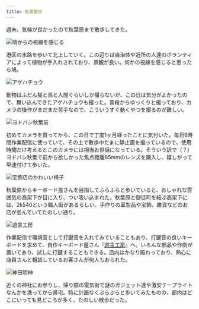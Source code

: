 ```yaml
---
title: 秋葉散歩
---
```

週末、気候が良かったので秋葉原まで散歩してきた。

![](https://lh4.googleusercontent.com/BUUNyDDL5BsebEz2LFeU8cKAW5tcSSOm99R8HJLskGXDQP8kTr9ey7UkuxcwdOl82M9FEBSSCvwn-hi6_68-N02ieue0uQ3Bz5uKM5jPQyHf_N21Umoz7j7FLLsYNK3zg6GAPUytm-AZKFXNleSVQgQ "鳩からの視線を感じる")

港区の水路を歩いて北上していく。この辺りは自治体や近所の人達のボランティアによって植物が手入れされており、景観が良い。何かの視線を感じると思ったら鳩。

![](https://lh3.googleusercontent.com/GQoLNPOKAzZlFEm-O0nwNGZJOTjw4MKysy-UqcvyGHayG36n8wuezWk9mlPoY4wxHtVeVL7YnJ4i81QK8c0zrakthdEh24n7AYHVMm10grQvcuedb_QhuSEnHb-oA2d9dsZUfUnJQ0B49r9OyFH2YN8 "アゲハチョウ")

動物はふだん猫と鳥と人間ぐらいしか撮らないが、この日は気分がよかったので、舞い込んできたアゲハチョウも撮った。普段からゆっくりと撮っており、カメラの操作がまだまだ苦手なので、こういうすぐ動くやつを撮るのが難しい。

![](https://lh5.googleusercontent.com/JxhwQ9xH1v7Nx4sq0o6YL_8io5wInuPJn61FrP6sqdKOcW1tpEhkhZeJsDQvGzyZ48hfGbUfhbx97D6RUCNx5GWDrVBnkmQfbUsnbnpGRnHyettAN9cggliPYjnMakwv-tsiwFNwy3AZKC9sgkpNIRw "ヨドバシ秋葉前")

初めてカメラを買ってから、この日で丁度1ヶ月経ったことに気付いた。毎日9時間作業配信に使っていて、その上で散歩中たまに静止画を撮っているので、使用時間だけ考えるとこのカメラには相当お世話になっている。そういう訳で（？）ヨドバシ秋葉で前から欲しかった焦点距離85mmのレンズを購入し、嬉しがって早速付けて歩いた。

![](https://lh3.googleusercontent.com/0I_tBMo3CqqjXaug11ec9iZBi-I2RuCm2yxyQ6mpiVT8fLFgIaPvknhwzASeXpKWH8lp7YMHMw458SKSOb2tmo_-VTZuzE8MiWlEUmtaW1ABH9AFriKiqBfH_P40febbJuk2wJiHYNiZ--qyQSInJ44 "宝飾店のかわいい椅子")

秋葉原からキーボード屋さんを目指してふらふらと歩いていると、おしゃれな雰囲気の高架下が目に入り、つい吸い込まれた。秋葉原と御徒町を結ぶ高架下には、2k540という職人街があるらしい。手作りの革製品や宝飾、雑貨などのお店が並んでいてたのしい通り。

![](https://lh4.googleusercontent.com/ZpLVlscQgYfoU73HCEneR6L_kExo-dtAkEBNfiqr1oc6Z934WknNtOSal7giRQxcVCcXJbd088s8mXwGPs9t4IBM-AjjNh-vSqbwTgAqahucrhrQtPiD0J0xnr5Nm2yINSHJLur37LKi8im3MzW3pjQ "遊舎工房")

作業配信で環境音として打鍵音を入れてみていることもあり、打鍵音の良いキーボードを求めて、自作キーボード屋さん『[遊舎工房](https://yushakobo.jp/)』へ。いろんな部品や作例が置いてあり、試しに打鍵することもできる。店内はかなり賑わっており、熱心に店員さんと相談しているお客さんが何人もおられた。

![](https://lh3.googleusercontent.com/aESb3pPGQwOp0R5-CDY-SWNRCkDNhwwqyQcOW6UUrFoAbvPGnesaHxON5VdUFOPJqtPI_lvINr5KIKEDxBmKbuavcSp8bj683B74clttIbUgKk3cAOZee9Pn1nDlyLbTQ0ZkIafEKvhhKzcb6_CYHBg "神田明神")

近くの神社にお参りし、帰り際の電気街で謎のガジェット達や激安テープライトなんかを漁ってから帰宅。特に計画なくぶらぶらと歩いてみたものの、都内はどこにいっても見どころが多く、たのしい散歩だった。
